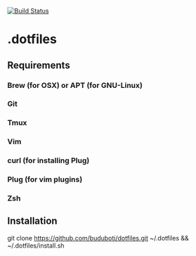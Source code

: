 [![Build Status](https://travis-ci.org/buduboti/dotfiles.svg?branch=master)](https://travis-ci.org/buduboti/dotfiles)

.dotfiles
=========

Requirements
------------

### Brew (for OSX) or APT (for GNU-Linux)

### Git

### Tmux

### Vim

### curl (for installing Plug)

### Plug (for vim plugins)

### Zsh

Installation
------------

git clone https://github.com/buduboti/dotfiles.git ~/.dotfiles && ~/.dotfiles/install.sh
